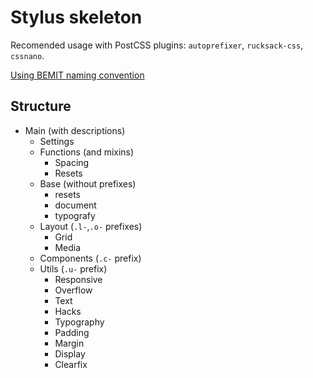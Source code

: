 # Stylus skeleton

Recomended usage with PostCSS plugins: `autoprefixer`, `rucksack-css`, `cssnano`.

[Using BEMIT naming convention](http://csswizardry.com/2015/08/bemit-taking-the-bem-naming-convention-a-step-further/)

## Structure
- Main (with descriptions)
    - Settings
    - Functions (and mixins)
        - Spacing
        - Resets
    - Base (without prefixes)
        - resets
        - document
        - typografy
    - Layout (`.l-`,`.o-` prefixes)
        - Grid
        - Media
    - Components (`.c-` prefix)
    - Utils (`.u-` prefix)
        - Responsive
        - Overflow
        - Text
        - Hacks
        - Typography
        - Padding
        - Margin
        - Display
        - Clearfix
